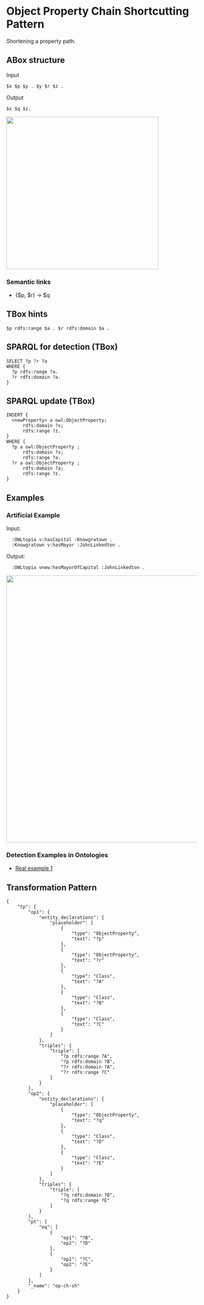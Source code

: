 # Object Property Chain Shortcutting Pattern

Shortening a property path.

## ABox structure

Input
```
$x $p $y . $y $r $z .
```
Output
```
$x $q $z.
```
<img src="https://github.com/Onto-DESIDE-VSE/TransformationPatterns/assets/65444662/9b154c6d-66fd-410e-88e2-d712813a8f3b" width="400px">


### Semantic links
- {$p, $r} → $q

## TBox hints

```
$p rdfs:range $a . $r rdfs:domain $a .
```

## SPARQL for detection (TBox)

```
SELECT ?p ?r ?a
WHERE {
  ?p rdfs:range ?a.
  ?r rdfs:domain ?a.
}
```

## SPARQL update (TBox)

```
INSERT {
  <newProperty> a owl:ObjectProperty;
      rdfs:domain ?x;
      rdfs:range ?z.
}
WHERE {
  ?p a owl:ObjectProperty ;
      rdfs:domain ?x;
      rdfs:range ?a.
  ?r a owl:ObjectProperty ;
      rdfs:domain ?a;
      rdfs:range ?z.
}
```


## Examples

### Artificial Example
Input:
```
  :OWLtopia v:hasCapital :Knowgratown .
  :Knowgratown v:hasMayor :JohnLinkedton .
```
Output:
```
  :OWLtopia vnew:hasMayorOfCapital :JohnLinkedton .
```

<img src="https://github.com/Onto-DESIDE-VSE/TransformationPatterns/assets/65444662/235a3241-f12a-4e71-83f8-695241c1520f" width="700px">


### Detection Examples in Ontologies

- [Real example 1](https://people.geog.ucsb.edu/~jano/odpld.pdf)


## Transformation Pattern

```
{
	"tp": {
		"op1": {
			"entity_declarations": {
				"placeholder": [
					{
						"type": "ObjectProperty",
						"text": "?p"
					},
					{
						"type": "ObjectProperty",
						"text": "?r"
					},
					{
						"type": "Class",
						"text": "?A"
					},
					{
						"type": "Class",
						"text": "?B"
					},
					{
						"type": "Class",
						"text": "?C"
					}
				]
			},
			"triples": {
				"triple": [
					"?p rdfs:range ?A",
					"?p rdfs:domain ?B",
					"?r rdfs:domain ?A",
					"?r rdfs:range ?C"
				]
			}
		},
		"op2": {
			"entity_declarations": {
				"placeholder": [
					{
						"type": "ObjectProperty",
						"text": "?q"
					},
					{
						"type": "Class",
						"text": "?D"
					},
					{
						"type": "Class",
						"text": "?E"
					}				
				]
			},
			"triples": {
				"triple": [
					"?q rdfs:domain ?D",
					"?q rdfs:range ?E"
				]
			}
		},
		"pt": {
			"eq": [
				{
					"op1": "?B",
					"op2": "?D"
				},
				{
					"op1": "?C",
					"op2": "?E"
				}				
			]
		},
		"_name": "op-ch-sh"
	}
}
```
